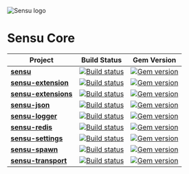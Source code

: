 ![Sensu logo](https://sensuapp.org/img/logo-horizontal.png)
# Sensu Core
| Project | Build Status | Gem Version |
| ---     | :---:        | :---:       |
| **[sensu](https://github.com/sensu/sensu)** | [![Build status][sensu-ci-image]][sensu-ci-url] | [![Gem version][sensu-gem-version-image]][sensu-gem-url] |
| **[sensu-extension](https://github.com/sensu/sensu-extension)** | [![Build status][sensu-extension-ci-image]][sensu-extension-ci-url] | [![Gem version][sensu-extension-gem-version-image]][sensu-extension-gem-url] |
| **[sensu-extensions](https://github.com/sensu/sensu-extensions)** | [![Build status][sensu-extensions-ci-image]][sensu-extensions-ci-url] | [![Gem version][sensu-extensions-gem-version-image]][sensu-extensions-gem-url] |
| **[sensu-json](https://github.com/sensu/sensu-json)** | [![Build status][sensu-json-ci-image]][sensu-json-ci-url] | [![Gem version][sensu-json-gem-version-image]][sensu-json-gem-url] |
| **[sensu-logger](https://github.com/sensu/sensu-logger)** | [![Build status][sensu-logger-ci-image]][sensu-logger-ci-url] | [![Gem version][sensu-logger-gem-version-image]][sensu-logger-gem-url] |
| **[sensu-redis](https://github.com/sensu/sensu-redis)** | [![Build status][sensu-redis-ci-image]][sensu-redis-ci-url] | [![Gem version][sensu-redis-gem-version-image]][sensu-redis-gem-url] |
| **[sensu-settings](https://github.com/sensu/sensu-settings)** | [![Build status][sensu-settings-ci-image]][sensu-settings-ci-url] | [![Gem version][sensu-settings-gem-version-image]][sensu-settings-gem-url] |
| **[sensu-spawn](https://github.com/sensu/sensu-spawn)** | [![Build status][sensu-spawn-ci-image]][sensu-spawn-ci-url] | [![Gem version][sensu-spawn-gem-version-image]][sensu-spawn-gem-url] |
| **[sensu-transport](https://github.com/sensu/sensu-transport)** | [![Build status][sensu-transport-ci-image]][sensu-transport-ci-url] | [![Gem version][sensu-transport-gem-version-image]][sensu-transport-gem-url] |

[sensu-ci-image]: https://img.shields.io/travis/sensu/sensu.png
[sensu-ci-url]: https://travis-ci.org/sensu/sensu
[sensu-gem-version-image]: https://img.shields.io/gem/v/sensu.svg
[sensu-gem-url]: https://rubygems.org/gems/sensu

[sensu-extension-ci-image]: https://img.shields.io/travis/sensu/sensu-extension.png
[sensu-extension-ci-url]: https://travis-ci.org/sensu/sensu-extension
[sensu-extension-gem-version-image]: https://img.shields.io/gem/v/sensu-extension.svg
[sensu-extension-gem-url]: https://rubygems.org/gems/sensu-extension

[sensu-extensions-ci-image]: https://img.shields.io/travis/sensu/sensu-extensions.png
[sensu-extensions-ci-url]: https://travis-ci.org/sensu/sensu-extensions
[sensu-extensions-gem-version-image]: https://img.shields.io/gem/v/sensu-extensions.svg
[sensu-extensions-gem-url]: https://rubygems.org/gems/sensu-extensions

[sensu-json-ci-image]: https://img.shields.io/travis/sensu/sensu-json.png
[sensu-json-ci-url]: https://travis-ci.org/sensu/sensu-json
[sensu-json-gem-version-image]: https://img.shields.io/gem/v/sensu-json.svg
[sensu-json-gem-url]: https://rubygems.org/gems/sensu-json

[sensu-logger-ci-image]: https://img.shields.io/travis/sensu/sensu-logger.png
[sensu-logger-ci-url]: https://travis-ci.org/sensu/sensu-logger
[sensu-logger-gem-version-image]: https://img.shields.io/gem/v/sensu-logger.svg
[sensu-logger-gem-url]: https://rubygems.org/gems/sensu-logger

[sensu-redis-ci-image]: https://img.shields.io/travis/sensu/sensu-redis.png
[sensu-redis-ci-url]: https://travis-ci.org/sensu/sensu-redis
[sensu-redis-gem-version-image]: https://img.shields.io/gem/v/sensu-redis.svg
[sensu-redis-gem-url]: https://rubygems.org/gems/sensu-redis

[sensu-settings-ci-image]: https://img.shields.io/travis/sensu/sensu-settings.png
[sensu-settings-ci-url]: https://travis-ci.org/sensu/sensu-settings
[sensu-settings-gem-version-image]: https://img.shields.io/gem/v/sensu-settings.svg
[sensu-settings-gem-url]: https://rubygems.org/gems/sensu-settings

[sensu-spawn-ci-image]: https://img.shields.io/travis/sensu/sensu-spawn.png
[sensu-spawn-ci-url]: https://travis-ci.org/sensu/sensu-spawn
[sensu-spawn-gem-version-image]: https://img.shields.io/gem/v/sensu-spawn.svg
[sensu-spawn-gem-url]: https://rubygems.org/gems/sensu-spawn

[sensu-transport-ci-image]: https://img.shields.io/travis/sensu/sensu-transport.png
[sensu-transport-ci-url]: https://travis-ci.org/sensu/sensu-transport
[sensu-transport-gem-version-image]: https://img.shields.io/gem/v/sensu-transport.svg
[sensu-transport-gem-url]: https://rubygems.org/gems/sensu-transport
